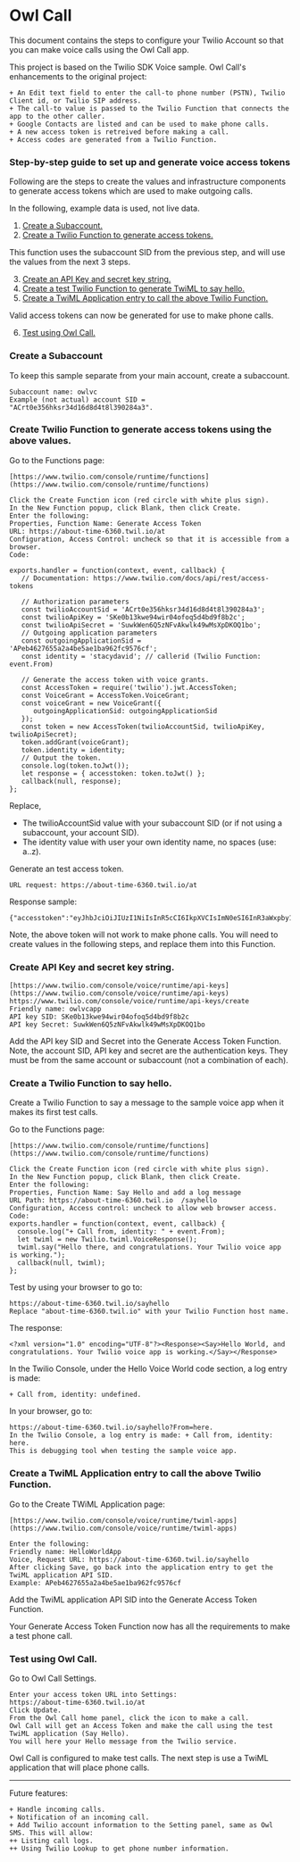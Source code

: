 # Owl Call

This document contains the steps to configure your Twilio Account so that you can make voice calls using the Owl Call app.

This project is based on the Twilio SDK Voice sample. Owl Call's enhancements to the original project:

    + An Edit text field to enter the call-to phone number (PSTN), Twilio Client id, or Twilio SIP address.
    + The call-to value is passed to the Twilio Function that connects the app to the other caller.
    + Google Contacts are listed and can be used to make phone calls.
    + A new access token is retreived before making a call.
    + Access codes are generated from a Twilio Function.

### Step-by-step guide to set up and generate voice access tokens

Following are the steps to create the values and infrastructure components to generate access tokens which are used to make outgoing calls.

In the following, example data is used, not live data.

1. [Create a Subaccount.](#bullet1)
2. [Create a Twilio Function to generate access tokens.](#bullet2)

This function uses the subaccount SID from the previous step, and will use the values from the next 3 steps.

3. [Create an API Key and secret key string.](#bullet3)
4. [Create a test Twilio Function to generate TwiML to say hello.](#bullet4)
5. [Create a TwiML Application entry to call the above Twilio Function.](#bullet5)

Valid access tokens can now be generated for use to make phone calls.

6. [Test using Owl Call.](#bullet6)

### <a name="bullet1"></a>Create a Subaccount

To keep this sample separate from your main account, create a subaccount.

    Subaccount name: owlvc
    Example (not actual) account SID = "ACrt0e356hksr34d16d8d4t8l390284a3".
    
### <a name="bullet5"></a>Create Twilio Function to generate access tokens using the above values.

Go to the Functions page:

    [https://www.twilio.com/console/runtime/functions](https://www.twilio.com/console/runtime/functions)
    
    Click the Create Function icon (red circle with white plus sign).
    In the New Function popup, click Blank, then click Create.
    Enter the following:
    Properties, Function Name: Generate Access Token
    URL: https://about-time-6360.twil.io/at
    Configuration, Access Control: uncheck so that it is accessible from a browser.
    Code:
    
    exports.handler = function(context, event, callback) {
       // Documentation: https://www.twilio.com/docs/api/rest/access-tokens
       
       // Authorization parameters
       const twilioAccountSid = 'ACrt0e356hksr34d16d8d4t8l390284a3';
       const twilioApiKey = 'SKe0b13kwe94wir04ofoq5d4bd9f8b2c';
       const twilioApiSecret = 'SuwkWen6Q5zNFvAkwlk49wMsXpDKOQ1bo';
       // Outgoing application parameters
       const outgoingApplicationSid = 'APeb4627655a2a4be5ae1ba962fc9576cf';
       const identity = 'stacydavid'; // callerid (Twilio Function: event.From)
       
       // Generate the access token with voice grants.
       const AccessToken = require('twilio').jwt.AccessToken;
       const VoiceGrant = AccessToken.VoiceGrant;
       const voiceGrant = new VoiceGrant({
          outgoingApplicationSid: outgoingApplicationSid
       });
       const token = new AccessToken(twilioAccountSid, twilioApiKey, twilioApiSecret);
       token.addGrant(voiceGrant);
       token.identity = identity;
       // Output the token.
       console.log(token.toJwt());
       let response = { accesstoken: token.toJwt() };
       callback(null, response);
    };

Replace,
+ The twilioAccountSid value with your subaccount SID (or if not using a subaccount, your account SID).
+ The identity value with user your own identity name, no spaces (use: a..z).

Generate an test access token.

    URL request: https://about-time-6360.twil.io/at

Response sample:

    {"accesstoken":"eyJhbJciOiJIUzI1NiIsInR5cCI6IkpXVCIsImN0eSI6InR3aWxpby1mcGE7dj0xIn0.eyJqdGkiOiJTSzc0Y2JjOTAzN2QyMWM3YmMzNWU0NWE4OTFkNGZiZTEzLTE1MTAwNzgxNzUiLCJncmFudHMiOnsiaWRlbnRpdHkiOiJzdGFjeWRhdmlkIiwidm9pY2UiOnsib3V0Z29kackdOnsiYXBwbGljYXRpb25fc2lkIjoiQVBlYjQ2Mjc2NTVhMmE0YmU1YWUxYmE5NjJmYzk1NzZjZiJ9fX0sImlhdCI6MTUxMDA3ODE3NSwiZXhwIjoxNTEwMDgxNzc1LCJpc3MiOiJTSzc0Y2JjOTAzN2QyMWM3YmMzNWU0NWE4OTFkNGZiZTEzIiwic3ViIjoiQUNlMmFkODFkNmEwYzQxZmMwZTllZWViNWQxOWYxMGY2MyJ9.PYO9Kje1qDjitjdvJJon90IEilvN9njp2YGuJZr8nTI"}

Note, the above token will not work to make phone calls. You will need to create values in the following steps, and replace them into this Function.

### <a name="bullet3"></a>Create API Key and secret key string.

    [https://www.twilio.com/console/voice/runtime/api-keys](https://www.twilio.com/console/voice/runtime/api-keys)
    https://www.twilio.com/console/voice/runtime/api-keys/create
    Friendly name: owlvcapp
    API key SID: SKe0b13kwe94wir04ofoq5d4bd9f8b2c
    API key Secret: SuwkWen6Q5zNFvAkwlk49wMsXpDKOQ1bo

Add the API key SID and Secret into the Generate Access Token Function.
Note, the  account SID, API key and secret are the authentication keys. They must be from the same account or subaccount (not a combination of each).

### <a name="bullet4"></a>Create a Twilio Function to say hello.

Create a Twilio Function to say a message to the sample voice app when it makes its first test calls.

Go to the Functions page:

    [https://www.twilio.com/console/runtime/functions](https://www.twilio.com/console/runtime/functions)
    
    Click the Create Function icon (red circle with white plus sign).
    In the New Function popup, click Blank, then click Create.
    Enter the following:
    Properties, Function Name: Say Hello and add a log message
    URL Path: https://about-time-6360.twil.io  /sayhello
    Configuration, Access control: uncheck to allow web browser access.
    Code:
    exports.handler = function(context, event, callback) {
      console.log("+ Call from, identity: " + event.From);
      let twiml = new Twilio.twiml.VoiceResponse();
      twiml.say("Hello there, and congratulations. Your Twilio voice app is working.");
      callback(null, twiml);
    };
    
Test by using your browser to go to:

    https://about-time-6360.twil.io/sayhello
    Replace "about-time-6360.twil.io" with your Twilio Function host name.

The response:

    <?xml version="1.0" encoding="UTF-8"?><Response><Say>Hello World, and congratulations. Your Twilio voice app is working.</Say></Response>

In the Twilio Console, under the Hello Voice World code section, a log entry is made:

    + Call from, identity: undefined.

In your browser, go to:

    https://about-time-6360.twil.io/sayhello?From=here.
    In the Twilio Console, a log entry is made: + Call from, identity: here.
    This is debugging tool when testing the sample voice app.

### <a name="bullet5"></a>Create a TwiML Application entry to call the above Twilio Function.

Go to the Create TWiML Application page:

    [https://www.twilio.com/console/voice/runtime/twiml-apps](https://www.twilio.com/console/voice/runtime/twiml-apps)

    Enter the following:
    Friendly name: HelloWorldApp 
    Voice, Request URL: https://about-time-6360.twil.io/sayhello
    After clicking Save, go back into the application entry to get the TwiML application API SID.
    Example: APeb4627655a2a4be5ae1ba962fc9576cf
    
Add the TwiML application API SID into the Generate Access Token Function.

Your Generate Access Token Function now has all the requirements to make a test phone call.

### <a name="bullet6"></a>Test using Owl Call.

Go to Owl Call Settings.

    Enter your access token URL into Settings:
    https://about-time-6360.twil.io/at
    Click Update.
    From the Owl Call home panel, click the icon to make a call.
    Owl Call will get an Access Token and make the call using the test TwiML application (Say Hello).
    You will here your Hello message from the Twilio service.

Owl Call is configured to make test calls. The next step is use a TwiML application that will place phone calls.

--------------------------------------------------

Future features:

    + Handle incoming calls.
    + Notification of an incoming call.
    + Add Twilio account information to the Setting panel, same as Owl SMS. This will allow:
    ++ Listing call logs.
    ++ Using Twilio Lookup to get phone number information.
